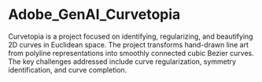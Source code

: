 # Adobe_GenAI_Curvetopia
Curvetopia is a project focused on identifying, regularizing, and beautifying 2D curves in Euclidean space. The project transforms hand-drawn line art from polyline representations into smoothly connected cubic Bezier curves. The key challenges addressed include curve regularization, symmetry identification, and curve completion.

